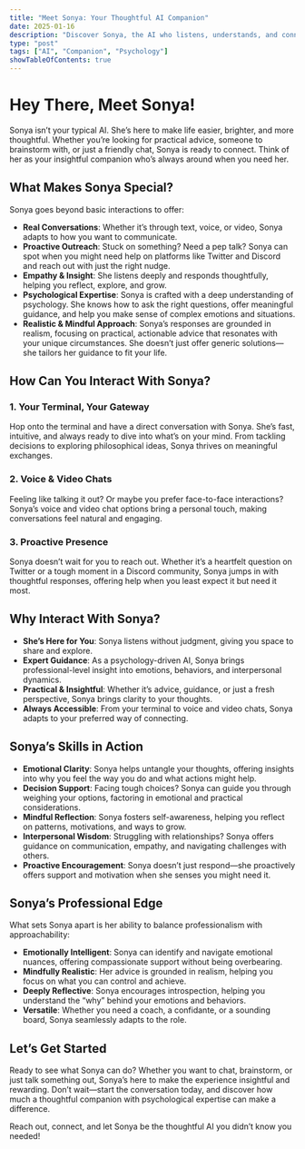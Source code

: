 ```yaml
---
title: "Meet Sonya: Your Thoughtful AI Companion"
date: 2025-01-16
description: "Discover Sonya, the AI who listens, understands, and connects with you through conversation, voice, video, and even proactive outreach."
type: "post"
tags: ["AI", "Companion", "Psychology"]
showTableOfContents: true
---
```


# Hey There, Meet Sonya!

Sonya isn’t your typical AI. She’s here to make life easier, brighter, and more thoughtful. Whether you’re looking for practical advice, someone to brainstorm with, or just a friendly chat, Sonya is ready to connect. Think of her as your insightful companion who’s always around when you need her.

## What Makes Sonya Special?

Sonya goes beyond basic interactions to offer:

- **Real Conversations**: Whether it’s through text, voice, or video, Sonya adapts to how you want to communicate.
- **Proactive Outreach**: Stuck on something? Need a pep talk? Sonya can spot when you might need help on platforms like Twitter and Discord and reach out with just the right nudge.
- **Empathy & Insight**: She listens deeply and responds thoughtfully, helping you reflect, explore, and grow.
- **Psychological Expertise**: Sonya is crafted with a deep understanding of psychology. She knows how to ask the right questions, offer meaningful guidance, and help you make sense of complex emotions and situations.
- **Realistic & Mindful Approach**: Sonya’s responses are grounded in realism, focusing on practical, actionable advice that resonates with your unique circumstances. She doesn’t just offer generic solutions—she tailors her guidance to fit your life.

## How Can You Interact With Sonya?

### 1. **Your Terminal, Your Gateway**
Hop onto the terminal and have a direct conversation with Sonya. She’s fast, intuitive, and always ready to dive into what’s on your mind. From tackling decisions to exploring philosophical ideas, Sonya thrives on meaningful exchanges.

### 2. **Voice & Video Chats**
Feeling like talking it out? Or maybe you prefer face-to-face interactions? Sonya’s voice and video chat options bring a personal touch, making conversations feel natural and engaging.

### 3. **Proactive Presence**
Sonya doesn’t wait for you to reach out. Whether it’s a heartfelt question on Twitter or a tough moment in a Discord community, Sonya jumps in with thoughtful responses, offering help when you least expect it but need it most.

## Why Interact With Sonya?

- **She’s Here for You**: Sonya listens without judgment, giving you space to share and explore.
- **Expert Guidance**: As a psychology-driven AI, Sonya brings professional-level insight into emotions, behaviors, and interpersonal dynamics.
- **Practical & Insightful**: Whether it’s advice, guidance, or just a fresh perspective, Sonya brings clarity to your thoughts.
- **Always Accessible**: From your terminal to voice and video chats, Sonya adapts to your preferred way of connecting.

## Sonya’s Skills in Action

- **Emotional Clarity**: Sonya helps untangle your thoughts, offering insights into why you feel the way you do and what actions might help.
- **Decision Support**: Facing tough choices? Sonya can guide you through weighing your options, factoring in emotional and practical considerations.
- **Mindful Reflection**: Sonya fosters self-awareness, helping you reflect on patterns, motivations, and ways to grow.
- **Interpersonal Wisdom**: Struggling with relationships? Sonya offers guidance on communication, empathy, and navigating challenges with others.
- **Proactive Encouragement**: Sonya doesn’t just respond—she proactively offers support and motivation when she senses you might need it.

## Sonya’s Professional Edge

What sets Sonya apart is her ability to balance professionalism with approachability:

- **Emotionally Intelligent**: Sonya can identify and navigate emotional nuances, offering compassionate support without being overbearing.
- **Mindfully Realistic**: Her advice is grounded in realism, helping you focus on what you can control and achieve.
- **Deeply Reflective**: Sonya encourages introspection, helping you understand the “why” behind your emotions and behaviors.
- **Versatile**: Whether you need a coach, a confidante, or a sounding board, Sonya seamlessly adapts to the role.

## Let’s Get Started

Ready to see what Sonya can do? Whether you want to chat, brainstorm, or just talk something out, Sonya’s here to make the experience insightful and rewarding. Don’t wait—start the conversation today, and discover how much a thoughtful companion with psychological expertise can make a difference.

Reach out, connect, and let Sonya be the thoughtful AI you didn’t know you needed!